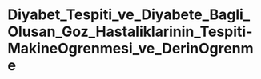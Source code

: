 # Diyabet_Tespiti_ve_Diyabete_Bagli_Olusan_Goz_Hastaliklarinin_Tespiti-MakineOgrenmesi_ve_DerinOgrenme